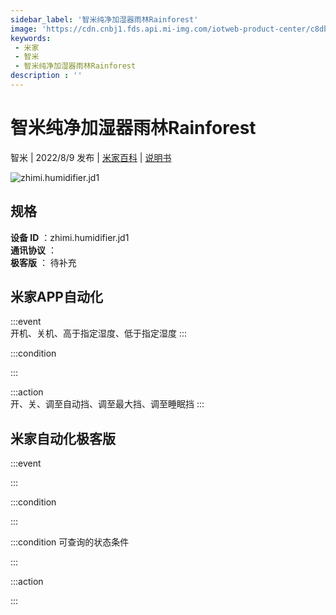 ```yaml
---
sidebar_label: '智米纯净加湿器雨林Rainforest'
image: 'https://cdn.cnbj1.fds.api.mi-img.com/iotweb-product-center/c8db9897a4fbdd39127e866c99731371_1645429918905.png?GalaxyAccessKeyId=AKVGLQWBOVIRQ3XLEW&Expires=9223372036854775807&Signature=ZCocxR8qh04vloNkOLrZCauoSHY='
keywords: 
 - 米家
 - 智米
 - 智米纯净加湿器雨林Rainforest
description : ''
---
```

# 智米纯净加湿器雨林Rainforest

智米 | 2022/8/9 发布 | [米家百科](https://home.mi.com/webapp/content/baike/product/index.html?model=zhimi.humidifier.jd1) | [说明书](https://home.mi.com/views/introduction.html?model=zhimi.humidifier.jd1&region=cn)

![zhimi.humidifier.jd1](https://cdn.cnbj1.fds.api.mi-img.com/iotweb-product-center/c8db9897a4fbdd39127e866c99731371_1645429918905.png?GalaxyAccessKeyId=AKVGLQWBOVIRQ3XLEW&Expires=9223372036854775807&Signature=ZCocxR8qh04vloNkOLrZCauoSHY=)

## 规格  
> 
**设备 ID** ：zhimi.humidifier.jd1  
**通讯协议** ：  
**极客版**  ： 待补充 


## 米家APP自动化  

:::event  
开机、关机、高于指定湿度、低于指定湿度
:::

:::condition  

:::

:::action   
开、关、调至自动挡、调至最大挡、调至睡眠挡
:::

## 米家自动化极客版  

:::event  

:::

:::condition  

:::

:::condition 可查询的状态条件  

:::

:::action  

:::

        
